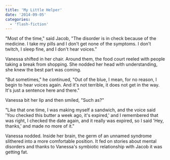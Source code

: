 ```yaml
---
title: 'My Little Helper'
date: '2014-09-05'
categories:
  - 'flash-fiction'
---
```


"Most of the time," said Jacob, "The disorder is in check because of the
medicine. I take my pills and I don't get none of the symptoms. I don't twitch,
I sleep fine, and I don't hear voices."

<!-- truncate -->


Vanessa shifted in her chair. Around them, the food court reeled with people
taking a break from shopping. She nodded her head with understanding, she knew
the best part was coming.

"But sometimes," he continued, "Out of the blue, I mean, for no reason, I begin
to hear voices again. And it's not terrible, it does not get in the way. It's
just a sentence here and there."

Vanessa bit her lip and then smiled, "Such as?"

"Like that one time, I was making myself a sandwich, and the voice said 'You
checked this butter a week ago, it's expired,' and I remembered that was right,
I checked the date again, and it really was expired, so I said 'Hey, thanks,'
and made no more of it."

Vanessa nodded. Inside her brain, the germ of an unnamed syndrome slithered into
a more comfortable position. It fed on stories about mental disorders and thanks
to Vanessa's symbiotic relationship with Jacob it was getting fat.
